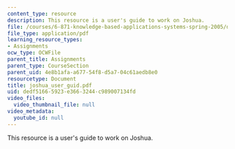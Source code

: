 ```yaml
---
content_type: resource
description: This resource is a user's guide to work on Joshua.
file: /courses/6-871-knowledge-based-applications-systems-spring-2005/dedf51665923e3663244c989007134fd_joshua_user_guid.pdf
file_type: application/pdf
learning_resource_types:
- Assignments
ocw_type: OCWFile
parent_title: Assignments
parent_type: CourseSection
parent_uid: 4e8b1afa-a677-54f8-d5a7-04c61aedb8e0
resourcetype: Document
title: joshua_user_guid.pdf
uid: dedf5166-5923-e366-3244-c989007134fd
video_files:
  video_thumbnail_file: null
video_metadata:
  youtube_id: null
---
```

This resource is a user's guide to work on Joshua.

